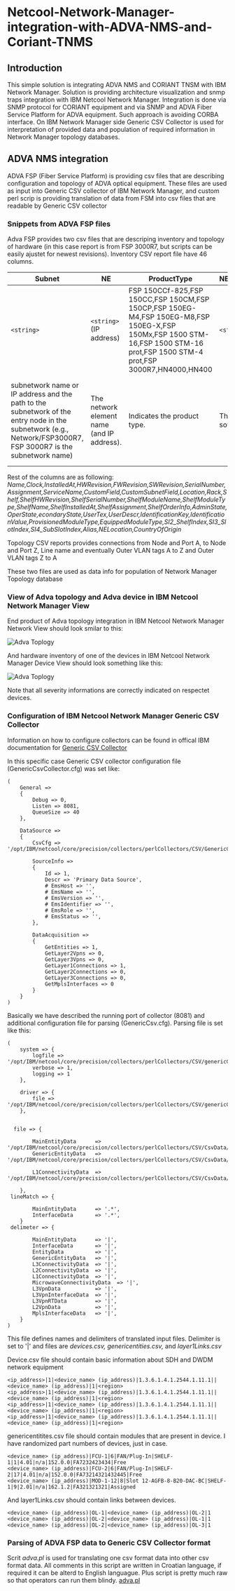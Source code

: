 # Netcool-Network-Manager-integration-with-ADVA-NMS-and-Coriant-TNMS

## Introduction

This simple solution is integrating ADVA NMS and CORIANT TNSM with IBM Network Manager. Solution is providing architecture visualization and snmp traps integration with IBM Netcool Network Manager. Integration is done via SNMP protocol for CORIANT equipment and via SNMP and ADVA Fiber Service Platform for ADVA equipment. Such approach is avoiding CORBA interface. On IBM Network Manager side Generic CSV Collector is used for interpretation of provided data and population of required information in Network Manager topology databases. 

## ADVA NMS integration

ADVA FSP (Fiber Service Platform) is providing csv files that are describing configuration and topology of ADVA optical equipment. These files are used as input into Generic CSV collector of IBM Network Manager, and custom perl scrip is providing translation of data from FSM into csv files that are readable by Generic CSV collector

### Snippets from ADVA FSP files

Adva FSP provides two csv files that are descriping inventory and topology of hardware (in this case report is from FSP 3000R7, but scripts can be easily ajustet for newest revisions). Inventory CSV report file have 46 columns.

| Subnet | NE | ProductType | NEMI_SW_Version | ModuleName | ModuleType | OrderInfo | Channel | Protection | 
| --- | --- | --- | --- | --- | --- | --- | --- | --- |
|``<string>``|``<string>``(IP address)|FSP 150CCf-825,FSP 150CC,FSP 150CM,FSP 150CP,FSP 150EG-M4,FSP 150EG-M8,FSP 150EG-X,FSP 150Mx,FSP 1500 STM-16,FSP 1500 STM-16 prot,FSP 1500 STM-4 prot,FSP 3000R7,HN4000,HN400|``<string>``|``<string>``|``<string>``|``<string>``|``<string>``|n/a,Unprotected,West,East|
|subnetwork name or IP address and the path to the subnetwork of the entry node in the subnetwork (e.g., Network/FSP3000R7, FSP 3000R7 is the subnetwork name)|The network element name (and IP address).|Indicates the product type.|The NEMI/NCU software version.|The AID of the module, as reported in the Shelf List in Chassis window or in the PDF Inventory Report.|The content of the column <Type>, used by the GUI and the column <ModuleType>, used by the PDF Inventory Report|The ADVA Optical Networking part number for each module|The channel of the module, e.g. “D14”.|Indicates whether the module is protected (West or East), Unprotected or n/a if it is not applicable for the module (filter).|

Rest of the columns are as following: _Name,Clock,InstalledAt,HWRevision,FWRevision,SWRevision,SerialNumber,Assignment,ServiceName,CustomField,CustomSubnetField,Location,Rack,Shelf,ShelfHWRevision,ShelfSerialNumber,ShelfModuleName,ShelfModuleType,ShelfName,ShelfInstalledAt,ShelfAssignment,ShelfOrderInfo,AdminState,OperState,econdaryState,UserTex,UserDescr,IdentificationKey,IdentificationValue,ProvisionedModuleType,EquippedModuleType,SI2_ShelfIndex,SI3_SlotIndex,SI4_SubSlotIndex,Alias,NELocation,CountryOfOrigin_

Topology CSV reports provides connections from Node and Port A, to Node and Port Z, Line name and eventually Outer VLAN tags A to Z and Outer VLAN tags Z to A
	
These two files are used as data info for population of Network Manager Topology database
	
### View of Adva topology and Adva device in IBM Netcool Network Manager View

End product of Adva topology integration in IBM Netcool Network Manager Network View should look smilar to this:	
	
![Adva Toplogy](https://github.com/Nabiguzoje/Netcool-Network-Manager-integration-with-ADVA-NMS-and-Coriant-TNMS/blob/main/adva_topology.png?raw=true)

And hardware inventory of one of the devices in IBM Netcool Network Manager Device View should look something like this:
	
![Adva Toplogy](https://github.com/Nabiguzoje/Netcool-Network-Manager-integration-with-ADVA-NMS-and-Coriant-TNMS/blob/main/adva_device.png?raw=true)

Note that all severity informations are correctly indicated on respectet devices.

### Configuration of IBM Netcool Network Manager Generic CSV Collector

Information on how to configure collectors can be found in offical IBM documentation for [Generic CSV Collector](https://www.ibm.com/docs/en/networkmanager/4.2.0?topic=collectors-configuring-genericcsv-collector)

In this specific case Generic CSV collector configuration file (GenericCsvCollector.cfg) was set like:
```	
(
    General =>
    {
        Debug => 0,
        Listen => 8081,
        QueueSize => 40
    },

    DataSource =>
    {
        CsvCfg => '/opt/IBM/netcool/core/precision/collectors/perlCollectors/CSV/GenericCsv.cfg',

        SourceInfo =>
        {
            Id => 1,
            Descr => 'Primary Data Source',
            # EmsHost => '',
            # EmsName => '',
            # EmsVersion => '',
            # EmsIdentifier => '',
            # EmsRole => '',
            # EmsStatus => '',
        },

        DataAcquisition =>
        {
            GetEntities => 1,
            GetLayer2Vpns => 0,
            GetLayer3Vpns => 0,
            GetLayer1Connections => 1,
            GetLayer2Connections => 0,
            GetLayer3Connections => 0,
            GetMplsInterfaces => 0
        }
    }
)
```	
Basically we have described the running port of collector (8081) and additional configuration file for parsing (GenericCsv.cfg). Parsing file is set like this:
```	
(
    system => {
        logfile => '/opt/IBM/netcool/core/precision/collectors/perlCollectors/CSV/genericCsv.log',
		verbose => 1,
		logging => 1 
	},

    driver => {
		file => '/opt/IBM/netcool/core/precision/collectors/perlCollectors/CSV/genericCsv.drv'
	},


  file => {

        MainEntityData      => '/opt/IBM/netcool/core/precision/collectors/perlCollectors/CSV/CsvData/devices.csv',
        GenericEntityData   => '/opt/IBM/netcool/core/precision/collectors/perlCollectors/CSV/CsvData/genericentities.csv',
 
        L1ConnectivityData  => '/opt/IBM/netcool/core/precision/collectors/perlCollectors/CSV/CsvData/layer1Links.csv',

    },
 lineMatch => {

        MainEntityData      => '.*',
        InterfaceData       => '.*',
    }
 delimeter => {

        MainEntityData      => '|',
        InterfaceData       => '|',
        EntityData          => '|',
        GenericEntityData   => '|',
        L3ConnectivityData  => '|',
        L2ConnectivityData  => '|',
        L1ConnectivityData  => '|',
        MicrowaveConnectivityData  => '|',
        L3VpnData           => '|',
        L3VpnInterfaceData  => '|',
        L3VpnRTData         => '|',
        L2VpnData           => '|',
        MplsInterfaceData   => '|', 
    }
)
```
This file defines names and delimiters of translated input files. Delimiter is set to '|' and files are _devices.csv, genericentities.csv,_ and _layer1Links.csv_

Device.csv file should contain basic information about SDH and DWDM network equipment
```	
<ip_address>|1|<device_name> (ip_address)|1.3.6.1.4.1.2544.1.11.1||<device_name> (ip_address)|1|<region>
<ip_address>|1|<device_name> (ip_address)|1.3.6.1.4.1.2544.1.11.1||<device_name> (ip_address)|1|<region>
<ip_address>|1|<device_name> (ip_address)|1.3.6.1.4.1.2544.1.11.1||<device_name> (ip_address)|1|<region>
<ip_address>|1|<device_name> (ip_address)|1.3.6.1.4.1.2544.1.11.1||<device_name> (ip_address)|1|<region>
```
genericentitites.csv file should contain modules that are present in device. I have randomized part numbers of devices, just in case.
```
<device_name> (ip_address)|FCU-1|6|FAN/Plug-In|SHELF-1|1|4.01|n/a|152.0.0|FA7232423434|Free
<device_name> (ip_address)|FCU-2|6|FAN/Plug-In|SHELF-2|17|4.01|n/a|152.0.0|FA73214321432445|Free
<device_name> (ip_address)|MOD-1-12|8|Slot 12-AGFB-8-B20-DAC-BC|SHELF-1|9|2.01|n/a|162.1.2|FA321321321|Assigned
```
And layer1Links.csv should contain links between devices.
```
<device_name> (ip_address)|OL-1|<device_name> (ip_address)|OL-2|1
<device_name> (ip_address)|OL-2|<device_name> (ip_address)|OL-1|1
<device_name> (ip_address)|OL-2|<device_name> (ip_address)|OL-3|1
```
### Parsing of ADVA FSP data to Generic CSV Collector format

Scrit _adva.pl_ is used for translating one csv format data into other csv format data. All comments in this script are written in Croatian language, if required it can be alterd to English languague. Plus script is pretty much raw so that operators can run them blindy. 
[adva.pl](https://github.com/Nabiguzoje/Netcool-Network-Manager-integration-with-ADVA-NMS-and-Coriant-TNMS/blob/main/adva.pl)
